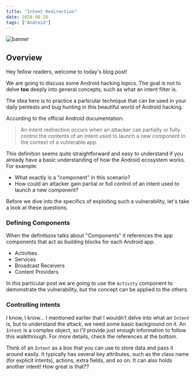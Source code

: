 ```yaml
---
title: "Intent Redirection"
date: 2024-08-28
tags: ["Android"]
---
```


![banner](/images/intent-redir-banner.png)

## Overview

Hey fellow readers, welcome to today's blog post!

We are going to discuss some Android hacking topics. The goal is not to delve **too** deeply into general concepts, such as what an intent filter is.

The idea here is to practice a particular technique that can be used in your daily pentests and bug hunting in this beautiful world of Android hacking.

According to the official Android documentation:

> An intent redirection occurs when an attacker can partially or fully control the contents of an intent used to launch a new component in the context of a vulnerable app.

This definition seems quite straightforward and easy to understand if you already have a basic understanding of how the Android ecosystem works. For example:

- What exactly is a "component" in this scenario?
- How could an attacker gain partial or full control of an intent used to launch a new component?

Before we dive into the specifics of exploiting such a vulnerability, let's take a look at these questions.

### Defining Components

When the definitions talks about "Components" it references the app components that act as building blocks for each Android app.

- Activities
- Services
- Broadcast Receivers
- Content Providers

In this particular post we are going to use the `Activity` component to demonstrate the vulnerability, but the concept can be applied to the others.

### Controlling intents

I know, I know... I mentioned earlier that I wouldn’t delve into what an `Intent` is, but to understand the attack, we need some basic background on it. An `Intent` is a complex object, so I'll provide just enough information to follow this walkthrough. For more details, check the references at the bottom.

Think of an `Intent` as a box that you can use to store data and pass it around easily. It typically has several key attributes, such as the class name (for explicit intents), actions, extra fields, and so on. It can also holds another intent! How great is that??


